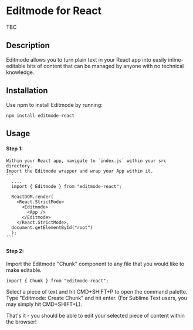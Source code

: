 # Editmode for React

TBC

## Description
Editmode allows you to turn plain text in your React app into easily inline-editable bits of content that can be managed by anyone with no technical knowledge.

## Installation
Use npm to install Editmode by running:
```
npm install editmode-react
```


## Usage
#### Step 1:
    Within your React app, navigate to `index.js` within your src directory.
    Import the Editmode wrapper and wrap your App within it.
    ```
      ....
      import { Editmode } from "editmode-react";
         
      ReactDOM.render(
        <React.StrictMode>
          <Editmode>
            <App />
          </Editmode>
        </React.StrictMode>,
      document.getElementById("root")
      );
    ```
#### Step 2:  
  Import the Editmode "Chunk" component to any file that you would like to make editable.
  
  ```
  import { Chunk } from "editmode-react";
  ```
  
  Select a piece of text and hit CMD+SHIFT+P to open the command palette. 
  Type "Editmode: Create Chunk" and hit enter.
  (For Sublime Text users, you may simply hit CMD+SHIFT+L).
  
  That's it - you should be able to edit your selected piece of content within the browser!
